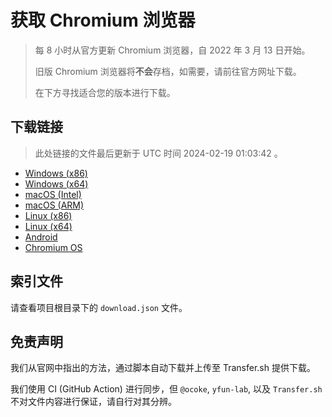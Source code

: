 # 获取 Chromium 浏览器

> 每 8 小时从官方更新 Chromium 浏览器，自 2022 年 3 月 13 日开始。
> 
> 旧版 Chromium 浏览器将**不会**存档，如需要，请前往官方网址下载。
>
> 在下方寻找适合您的版本进行下载。

## 下载链接

> 此处链接的文件最后更新于 UTC 时间 2024-02-19 01:03:42
。

- [Windows (x86)](https://transfer.sh/eGSDWQSRyS/Win.zip)
- [Windows (x64)](https://transfer.sh/3DjlralhOX/Win_x64.zip)
- [macOS (Intel)](https://transfer.sh/S5xGjuWAHn/Mac.zip)
- [macOS (ARM)](https://transfer.sh/w3mUOaSIt7/Mac_Arm.zip)
- [Linux (x86)](https://transfer.sh/mgb3yuOfHl/Linux.zip)
- [Linux (x64)](https://transfer.sh/8WN4JEgBzF/Linux_x64.zip)
- [Android](https://transfer.sh/WpOUvFvwKs/Android.zip)
- [Chromium OS](https://transfer.sh/I2Pvr07y6B/Linux_ChromiumOS_Full.zip)

## 索引文件

请查看项目根目录下的 `download.json` 文件。

## 免责声明

我们从官网中指出的方法，通过脚本自动下载并上传至 Transfer.sh 提供下载。

我们使用 CI (GitHub Action) 进行同步，但 `@ocoke`, `yfun-lab`, 以及 `Transfer.sh` 不对文件内容进行保证，请自行对其分辨。

